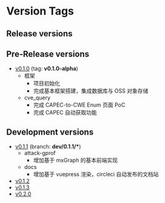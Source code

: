 # Version Tags

## Release versions

## Pre-Release versions

- [v0.1.0](https://github.com/cyw0ng/enigma/milestone/1) (tag: __v0.1.0-alpha__)
    - 框架
        - 项目初始化
        - 完成基本框架搭建，集成数据库与 OSS 对象存储
    - cve_query
        - 完成 CAPEC-to-CWE Enum 页面 PoC
        - 完成 CAPEC 自动获取功能

## Development versions

- [v0.1.1](https://github.com/cyw0ng/enigma/milestone/2) (branch: __dev/0.1.1/*__)
    - attack-gprof
        - 增加基于 mxGraph 的基本前端实现
    - docs
        - 增加基于 vuepress 渲染，circleci 自动发布的文档站
　
- [v0.1.2](https://github.com/cyw0ng/enigma/milestone/3)
- [v0.1.3](https://github.com/cyw0ng/enigma/milestone/4)
- [v0.2.0](https://github.com/cyw0ng/enigma/milestone/5)